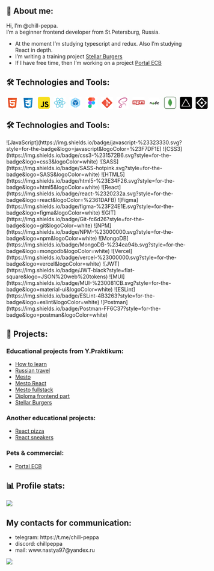 ## 🖖 About me:

<p>Hi, I’m @chill-peppa.<br/> I’m a beginner frontend developer from St.Petersburg, Russia.</p>

- At the moment I’m studying typescript and redux. Also I’m studying React in depth.
- I’m writing a training project [Stellar Burgers](https://github.com/Chill-Peppa/react-burger)
- If I have free time, then I’m working on a project [Portal ECB](https://github.com/Chill-Peppa/antdesign)

## 🛠️ Technologies and Tools:

<div style="display:flex; gap: 10px;"> 
<img src="./images/html.svg" height="32" alt='HTML'/>
<img src="./images/css.svg" height="32" alt='CSS'/>
<img src="./images/javascript.svg" height="32" alt='JavaScript'/>
<img src="./images/react.svg" height="32" alt='React'/>
<img src="./images/webpack.svg" height="32" alt='Webpack'/>
<img src="./images/figma.svg" height="32" alt='Figma'/>
<img src="./images/git.svg" height="32" alt='GIT'/>
<img src="./images/scss.svg" height="32" alt='SCSS'/>
<img src="./images/npm.svg" height="32" alt='NPM'/>
<img src="./images/nodejs.svg" height="32" alt='Node.js'/>
<img src="./images/mongodb.svg" height="32" alt='MongoDB'/>
<img src="./images/vercel.svg" height="32" alt='Vercel'/>
<img src="./images/antdesign.svg" height="32" alt='AntDesign'/>
</div>

## 🛠️ Technologies and Tools:

<div style="display:flex; gap: 10px;"> 
![JavaScript](https://img.shields.io/badge/javascript-%23323330.svg?style=for-the-badge&logo=javascript&logoColor=%23F7DF1E) ![CSS3](https://img.shields.io/badge/css3-%231572B6.svg?style=for-the-badge&logo=css3&logoColor=white) ![SASS](https://img.shields.io/badge/SASS-hotpink.svg?style=for-the-badge&logo=SASS&logoColor=white) ![HTML5](https://img.shields.io/badge/html5-%23E34F26.svg?style=for-the-badge&logo=html5&logoColor=white) ![React](https://img.shields.io/badge/react-%2320232a.svg?style=for-the-badge&logo=react&logoColor=%2361DAFB) 	![Figma](https://img.shields.io/badge/figma-%23F24E1E.svg?style=for-the-badge&logo=figma&logoColor=white) ![GIT](https://img.shields.io/badge/Git-fc6d26?style=for-the-badge&logo=git&logoColor=white) ![NPM](https://img.shields.io/badge/NPM-%23000000.svg?style=for-the-badge&logo=npm&logoColor=white) ![MongoDB](https://img.shields.io/badge/MongoDB-%234ea94b.svg?style=for-the-badge&logo=mongodb&logoColor=white) ![Vercel](https://img.shields.io/badge/vercel-%23000000.svg?style=for-the-badge&logo=vercel&logoColor=white) ![JWT](https://img.shields.io/badge/JWT-black?style=flat-square&logo=JSON%20web%20tokens) ![MUI](https://img.shields.io/badge/MUI-%230081CB.svg?style=for-the-badge&logo=material-ui&logoColor=white) ![ESLint](https://img.shields.io/badge/ESLint-4B3263?style=for-the-badge&logo=eslint&logoColor=white) ![Postman](https://img.shields.io/badge/Postman-FF6C37?style=for-the-badge&logo=postman&logoColor=white)
</div>

## 📂 Projects:

### Educational projects from Y.Praktikum:

- [How to learn](https://github.com/Chill-Peppa/how-to-learn)
- [Russian travel](https://github.com/Chill-Peppa/russian-travel)
- [Mesto](https://github.com/Chill-Peppa/mesto)
- [Mesto React](https://github.com/Chill-Peppa/mesto-react)
- [Mesto fullstack](https://github.com/Chill-Peppa/react-mesto-api-full-gha)
- [Diploma frontend part](https://github.com/Chill-Peppa/movies-explorer-frontend)
- [Stellar Burgers](https://github.com/Chill-Peppa/react-burger)

### Another educational projects:

- [React pizza](https://github.com/Chill-Peppa/react-pizza-v2)
- [React sneakers](https://github.com/Chill-Peppa/react-sneakers)

### Pets & commercial:

- [Portal ECB](https://github.com/Chill-Peppa/antdesign)

## 📊 Profile stats:

![](https://github-readme-stats.vercel.app/api/top-langs/?username=chill-peppa&theme=tokyonight&hide_border=false&include_all_commits=false&count_private=false&layout=compact)

## My contacts for communication:

<ul>
<li>telegram: https://t.me/chill-peppa</li>
<li>discord: chillpeppa</li>
<li>mail: www.nastya97@yandex.ru</li>
</ul>

![](https://komarev.com/ghpvc/?username=Chill-Peppa&color=blue)
